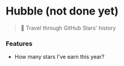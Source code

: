 # Hubble (not done yet)

> :telescope: Travel through GitHub Stars' history

### Features
- How many stars I've earn this year?

